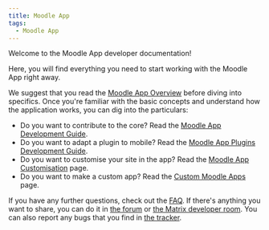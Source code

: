 ```yaml
---
title: Moodle App
tags:
  - Moodle App
---
```


Welcome to the Moodle App developer documentation!

Here, you will find everything you need to start working with the Moodle App right away.

We suggest that you read the [Moodle App Overview](./moodleapp/overview.md) before diving into specifics. Once you're familiar with the basic concepts and understand how the application works, you can dig into the particulars:

- Do you want to contribute to the core? Read the [Moodle App Development Guide](./moodleapp/development/development-guide.md).
- Do you want to adapt a plugin to mobile? Read the [Moodle App Plugins Development Guide](./moodleapp/development/plugins-development-guide/index.md).
- Do you want to customise your site in the app? Read the [Moodle App Customisation](./moodleapp/customisation/index.md) page.
- Do you want to make a custom app? Read the [Custom Moodle Apps](./moodleapp/customisation/custom-apps.md) page.

If you have any further questions, check out the [FAQ](./moodleapp/faq). If there's anything you want to share, you can do it in [the forum](https://moodle.org/mod/forum/view.php?id=7798) or [the Matrix developer room](https://docs.moodle.org/dev/Chat). You can also report any bugs that you find in [the tracker](https://tracker.moodle.org/browse/MOBILE).
